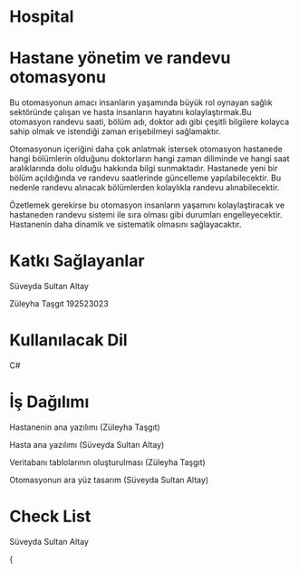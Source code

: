 # Hospital
# Hastane yönetim ve randevu otomasyonu
Bu otomasyonun amacı insanların yaşamında büyük rol oynayan sağlık sektöründe çalışan ve hasta insanların hayatını kolaylaştırmak.Bu otomasyon randevu saati, bölüm adı, doktor adı gibi çeşitli bilgilere kolayca sahip olmak ve istendiği zaman erişebilmeyi sağlamaktır.

Otomasyonun içeriğini daha çok anlatmak istersek otomasyon hastanede hangi bölümlerin olduğunu doktorların hangi zaman diliminde ve hangi saat aralıklarında dolu olduğu hakkında bilgi sunmaktadır. Hastanede yeni bir bölüm açıldığında ve randevu saatlerinde güncelleme yapılabilecektir. Bu nedenle randevu alınacak bölümlerden kolaylıkla randevu alınabilecektir.

Özetlemek gerekirse bu otomasyon insanların yaşamını kolaylaştıracak ve hastaneden randevu sistemi ile sıra olması gibi durumları engelleyecektir. Hastanenin daha dinamik ve sistematik olmasını sağlayacaktır.




# Katkı Sağlayanlar

Süveyda Sultan Altay

Züleyha Taşgıt 192523023


# Kullanılacak Dil

C#


# İş Dağılımı
Hastanenin ana yazılımı (Züleyha Taşgıt)

Hasta ana yazılımı (Süveyda Sultan Altay)

Veritabanı tablolarının oluşturulması (Züleyha Taşgıt)

Otomasyonun ara yüz  tasarım (Süveyda Sultan Altay)


# Check List

Süveyda Sultan Altay

{








